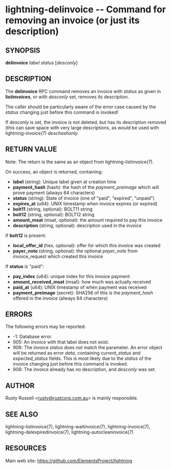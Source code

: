 lightning-delinvoice -- Command for removing an invoice (or just its description)
=================================================================================

SYNOPSIS
--------

**delinvoice** *label* *status* [*desconly*]

DESCRIPTION
-----------

The **delinvoice** RPC command removes an invoice with *status* as given
in **listinvoices**, or with *desconly* set, removes its description.

The caller should be particularly aware of the error case caused by the
*status* changing just before this command is invoked!

If *desconly* is set, the invoice is not deleted, but has its
description removed (this can save space with very large descriptions,
as would be used with lightning-invoice(7) *deschashonly*.

RETURN VALUE
------------

Note: The return is the same as an object from lightning-listinvoice(7).

[comment]: # (GENERATE-FROM-SCHEMA-START)
On success, an object is returned, containing:
- **label** (string): Unique label given at creation time
- **payment_hash** (hash): the hash of the *payment_preimage* which will prove payment (always 64 characters)
- **status** (string): State of invoice (one of "paid", "expired", "unpaid")
- **expires_at** (u64): UNIX timestamp when invoice expires (or expired)
- **bolt11** (string, optional): BOLT11 string
- **bolt12** (string, optional): BOLT12 string
- **amount_msat** (msat, optional): the amount required to pay this invoice
- **description** (string, optional): description used in the invoice

If **bolt12** is present:
  - **local_offer_id** (hex, optional): offer for which this invoice was created
  - **payer_note** (string, optional): the optional *payer_note* from invoice_request which created this invoice

If **status** is "paid":
  - **pay_index** (u64): unique index for this invoice payment
  - **amount_received_msat** (msat): how much was actually received
  - **paid_at** (u64): UNIX timestamp of when payment was received
  - **payment_preimage** (secret): SHA256 of this is the *payment_hash* offered in the invoice (always 64 characters)

[comment]: # (GENERATE-FROM-SCHEMA-END)

ERRORS
------

The following errors may be reported:

- -1:  Database error.
- 905:  An invoice with that label does not exist.
- 906:  The invoice *status* does not match the parameter.
  An error object will be returned as error *data*, containing
  *current_status* and *expected_status* fields.
  This is most likely due to the *status* of the invoice
  changing just before this command is invoked.
- 908: The invoice already has no description, and *desconly* was set.

AUTHOR
------

Rusty Russell <<rusty@rustcorp.com.au>> is mainly responsible.

SEE ALSO
--------

lightning-listinvoice(7), lightning-waitinvoice(7),
lightning-invoice(7), lightning-delexpiredinvoice(7),
lightning-autocleaninvoice(7)

RESOURCES
---------

Main web site: <https://github.com/ElementsProject/lightning>

[comment]: # ( SHA256STAMP:49502952ade547c406837214e7e17bb2167948812d01139acd78983fe7852247)
